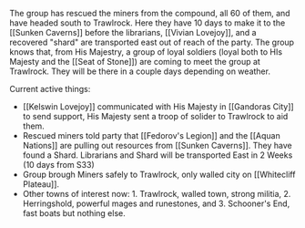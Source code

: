 The group has rescued the miners from the compound, all 60 of them, and have headed south to Trawlrock. Here they have 10 days to make it to the [[Sunken Caverns]] before the librarians, [[Vivian Lovejoy]], and a recovered "shard" are transported east out of reach of the party. The group knows that, from His Majestry, a group of loyal soldiers (loyal both to HIs Majesty and the [[Seat of Stone]]) are coming to meet the group at Trawlrock. They will be there in a couple days depending on weather. 

Current active things:
- [[Kelswin Lovejoy]] communicated with His Majesty in [[Gandoras City]] to send support, His Majesty sent a troop of solider to Trawlrock to aid them.
- Rescued miners told party that [[Fedorov's Legion]] and the [[Aquan Nations]] are pulling out resources from [[Sunken Caverns]]. They have found a Shard. Librarians and Shard will be transported East in 2 Weeks (10 days from S33)
- Group brough Miners safely to Trawlrock, only walled city on [[Whitecliff Plateau]]. 
- Other towns of interest now: 1. Trawlrock, walled town, strong militia, 2. Herringshold, powerful mages and runestones, and 3. Schooner's End, fast boats but nothing else. 

